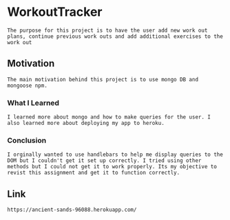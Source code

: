 # WorkoutTracker
    The purpose for this project is to have the user add new work out plans, continue previous work outs and add additional exercises to the work out
## Motivation
    The main motivation behind this project is to use mongo DB and mongoose npm.
### What I Learned
    I learned more about mongo and how to make queries for the user. I also learned more about deploying my app to heroku.
### Conclusion
    I orginally wanted to use handlebars to help me display queries to the DOM but I couldn't get it set up correctly. I tried using other methods but I could not get it to work properly. Its my objective to revist this assignment and get it to function correctly.
## Link
    https://ancient-sands-96088.herokuapp.com/
    